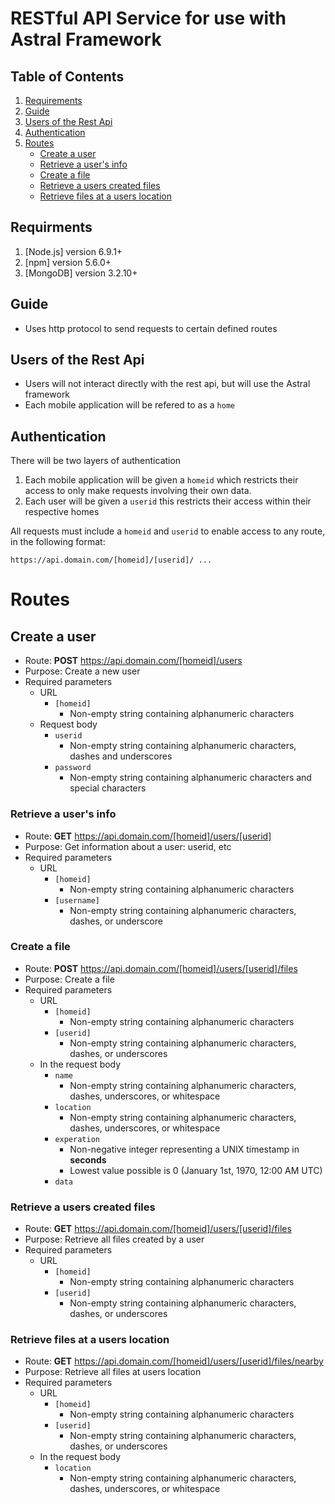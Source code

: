 # RESTful API Service for use with Astral Framework 

<a name="table-of-contents"></a>
## Table of Contents
1. [Requirements](#requirments)
2. [Guide](#guide)
3. [Users of the Rest Api](#api-users)
4. [Authentication](#auth)
5. [Routes](#routes)
   * [Create a user](#post-user)
   * [Retrieve a user's info](#get-user)
   * [Create a file](#post-file)
   * [Retrieve a users created files](#get-created-files)
   * [Retrieve files at a users location](#get-nearby-files)

<a name="requirments"></a>
## Requirments 
1. [Node.js] version 6.9.1+
2. [npm] version 5.6.0+
3. [MongoDB] version 3.2.10+

<a name="guide"></a>
 ## Guide
 * Uses http protocol to send requests to certain defined routes 

<a name="api-users"></a>
 ## Users of the Rest Api
 * Users will not interact directly with the rest api, but will use the Astral framework
 * Each mobile application will be refered to as a ```home```
 
<a name="auth"></a>
 ## Authentication
 There will be two layers of authentication
 1. Each mobile application will be given a ```homeid``` which restricts their access to only make requests involving their own data.
 2. Each user will be given a ```userid``` this restricts their access within their respective homes 
 
 All requests must include a ```homeid``` and ```userid``` to enable access to any route, in the following format:
 ```
 https://api.domain.com/[homeid]/[userid]/ ...
 ```
<a name="routes"></a>
 # Routes 
 
 <a name="post-user"></a>
 ## Create a user
 * Route: __POST__ https://api.domain.com/[homeid]/users
 * Purpose: Create a new user
 * Required parameters
   * URL
     * `[homeid]`
       * Non-empty string containing alphanumeric characters
   * Request body
     * `userid`
       * Non-empty string containing alphanumeric characters, dashes and underscores
     * `password`
       * Non-empty string containing alphanumeric characters and special characters
 
<a name="get-user"></a>
### Retrieve a user's info
* Route: __GET__ https://api.domain.com/[homeid]/users/[userid]
* Purpose: Get information about a user: userid,  etc
* Required parameters
  * URL
    * `[homeid]`
      * Non-empty string containing alphanumeric characters
    * `[username]`
      * Non-empty string containing alphanumeric characters, dashes, or underscore

<a name="post-file"></a>
### Create a file
* Route: __POST__ https://api.domain.com/[homeid]/users/[userid]/files
* Purpose: Create a file 
* Required parameters
  * URL
    * `[homeid]`
      * Non-empty string containing alphanumeric characters
    * `[userid]`
      * Non-empty string containing alphanumeric characters, dashes, or underscores
  * In the request body
    * `name`
      * Non-empty string containing alphanumeric characters, dashes, underscores, or whitespace    
    * `location`
      * Non-empty string containing alphanumeric characters, dashes, underscores, or whitespace
    * `experation`
      * Non-negative integer representing a UNIX timestamp in __seconds__
      * Lowest value possible is 0 (January 1st, 1970, 12:00 AM UTC) 
    * `data`
 
<a name="get-created-files"></a>
### Retrieve a users created files
* Route: __GET__ https://api.domain.com/[homeid]/users/[userid]/files
* Purpose: Retrieve all files created by a user 
* Required parameters
  * URL
    * `[homeid]`
      * Non-empty string containing alphanumeric characters
    * `[userid]`
      * Non-empty string containing alphanumeric characters, dashes, or underscores

<a name="get-nearby-files"></a>
### Retrieve files at a users location
* Route: __GET__ https://api.domain.com/[homeid]/users/[userid]/files/nearby
* Purpose: Retrieve all files at users location
* Required parameters
  * URL
    * `[homeid]`
      * Non-empty string containing alphanumeric characters
    * `[userid]`
      * Non-empty string containing alphanumeric characters, dashes, or underscores   
  * In the request body
    * `location`
      * Non-empty string containing alphanumeric characters, dashes, underscores, or whitespace
 
 
